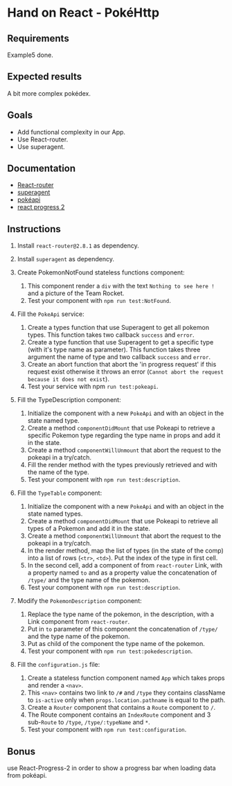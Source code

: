 # Hand on React - PokéHttp

## Requirements
Example5 done.

## Expected results
A bit more complex pokédex.

## Goals
- Add functional complexity in our App.
- Use React-router.
- Use superagent.

## Documentation
- [React-router](https://github.com/reactjs/react-router)
- [superagent](https://github.com/visionmedia/superagent)
- [pokéapi](https://pokeapi.co/)
- [react progress 2](https://github.com/milworm/react-progress-2)

## Instructions

1. Install `react-router@2.8.1` as dependency.
2. Install `superagent` as dependency.

3. Create PokemonNotFound stateless functions component:
    1. This component render a `div` with the text `Nothing to see here !` and a picture of the Team Rocket.
    2. Test your component with `npm run test:NotFound`.
    
4. Fill the `PokeApi` service:
    1. Create a types function that use Superagent to get all pokemon types. This function takes two callback `success` and `error`.
    2. Create a type function that use Superagent to get a specific type (with it's type name as parameter). This function takes three argument the name of type and two callback `success` and `error`.
    3. Create an abort function that abort the 'in progress request' if this request exist otherwise it throws an error (`Cannot abort the request because it does not exist`).
    4. Test your service with npm `run test:pokeapi`.
    
5. Fill the TypeDescription component:
    1. Initialize the component with a new `PokeApi` and with an object in the state named type.
    2. Create a method `componentDidMount` that use Pokeapi to retrieve a specific Pokemon type regarding the type name in props and add it in the state.
    3. Create a method `componentWillUnmount` that abort the request to the pokeapi in a try/catch.
    4. Fill the render method with the types previously retrieved and with the name of the type.
    5. Test your component with `npm run test:description`.

6. Fill the `TypeTable` component:
    1. Initialize the component with a new `PokeApi` and with an object in the state named types.
    2. Create a method `componentDidMount` that use Pokeapi to retrieve all types of a Pokemon and add it in the state.
    3. Create a method `componentWillUnmount` that abort the request to the pokeapi in a try/catch.
    4. In the render method, map the list of types (in the state of the comp) into a list of rows (`<tr>`, `<td>`). Put the index of the type in first cell.
    5. In the second cell, add a component of from `react-router` Link, with a property named `to` and as a property value the concatenation of `/type/` and the type name of the pokemon. 
    6. Test your component with `npm run test:description`.

7. Modify the `PokemonDescription` component:
    1. Replace the type name of the pokemon, in the description, with a Link component from `react-router`.
    2. Put in `to` parameter of this component the concatenation of `/type/` and the type name of the pokemon.
    3. Put as child of the component the type name of the pokemon.
    4. Test your component with `npm run test:pokedescription`.

8. Fill the `configuration.js` file:
    1. Create a stateless function component named `App` which takes props and render a `<nav>`.
    2. This `<nav>` contains two link to `/#` and `/type` they contains className to `is-active` only when `props.location.pathname` is equal to the path.
    3. Create a `Router` component that contains a `Route` component to `/`.
    4. The Route component contains an `IndexRoute` component and 3 sub-`Route` to `/type`, `/type/:typeName` and `*`.
    5. Test your component with `npm run test:configuration`.

## Bonus
use React-Progress-2 in order to show a progress bar when loading data from pokéapi.
